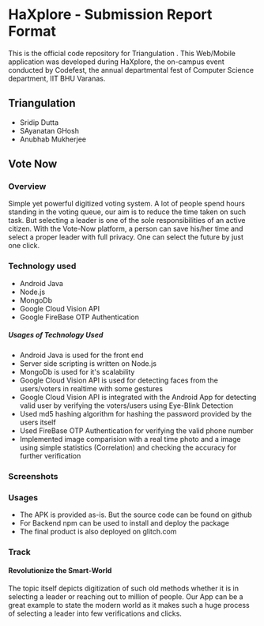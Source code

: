# HaXplore - Submission Report Format

This is the official code repository for Triangulation . This Web/Mobile application was developed during HaXplore, the on-campus event conducted by Codefest, the annual departmental fest of Computer Science department, IIT BHU Varanas.

## Triangulation
- Sridip Dutta
- SAyanatan GHosh
- Anubhab Mukherjee


## Vote Now

### Overview
Simple yet powerful digitized voting system.
A lot of people spend hours standing in the voting queue, our aim is to reduce the time taken on such task.
But selecting a leader is one of the sole responsibilities of an active citizen.
With the Vote-Now platform, a person can save his/her time and select a proper leader with full privacy.
One can select the future by just one click.

### Technology used
- Android Java 
- Node.js 
- MongoDb
- Google Cloud Vision API
- Google FireBase OTP Authentication

##### Usages of Technology Used
- Android Java is used for the front end 
- Server side scripting is written on Node.js
- MongoDb is used for it's scalability 
- Google Cloud Vision API is used for detecting faces from the users/voters in realtime with some gestures
- Google Cloud Vision API is integrated with the Android App for detecting valid user by verifying the voters/users using Eye-Blink Detection
- Used md5 hashing algorithm for hashing the password provided by the users itself
- Used FireBase OTP Authentication for verifying the valid phone number
- Implemented image comparision with a real time photo and a image using simple statistics (Correlation) and checking the accuracy for further verification

### Screenshots





### Usages
- The APK is provided as-is. But the source code can be found on github
- For Backend npm can be used to install and deploy the package
- The final product is also deployed on glitch.com

### Track
#### Revolutionize the Smart-World

The topic itself depicts digitization of such old methods whether it is in selecting a leader or reaching out to million of people.
Our App can be a great example to state the modern world as it makes such a huge process of selecting a leader into few verifications and clicks.







